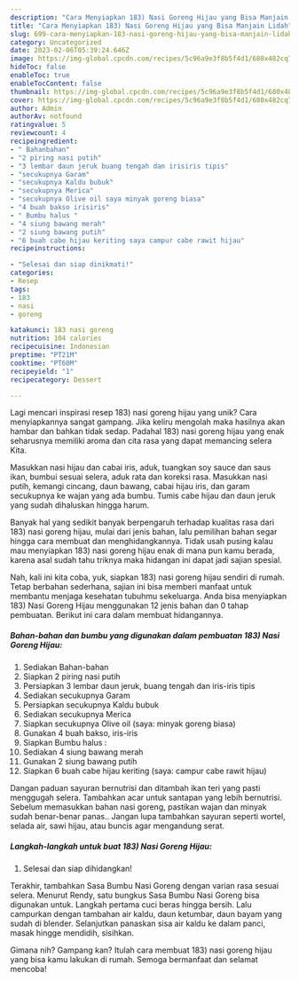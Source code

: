 ```yaml
---
description: "Cara Menyiapkan 183) Nasi Goreng Hijau yang Bisa Manjain Lidah"
title: "Cara Menyiapkan 183) Nasi Goreng Hijau yang Bisa Manjain Lidah"
slug: 699-cara-menyiapkan-183-nasi-goreng-hijau-yang-bisa-manjain-lidah
category: Uncategorized
date: 2023-02-06T05:39:24.646Z
image: https://img-global.cpcdn.com/recipes/5c96a9e3f8b5f4d1/680x482cq70/183-nasi-goreng-hijau-foto-resep-utama.jpg
hideToc: false
enableToc: true
enableTocContent: false
thumbnail: https://img-global.cpcdn.com/recipes/5c96a9e3f8b5f4d1/680x482cq70/183-nasi-goreng-hijau-foto-resep-utama.jpg
cover: https://img-global.cpcdn.com/recipes/5c96a9e3f8b5f4d1/680x482cq70/183-nasi-goreng-hijau-foto-resep-utama.jpg
author: Admin
authorAv: notfound
ratingvalue: 5
reviewcount: 4
recipeingredient:
- " Bahanbahan"
- "2 piring nasi putih"
- "3 lembar daun jeruk buang tengah dan irisiris tipis"
- "secukupnya Garam"
- "secukupnya Kaldu bubuk"
- "secukupnya Merica"
- "secukupnya Olive oil saya minyak goreng biasa"
- "4 buah bakso irisiris"
- " Bumbu halus "
- "4 siung bawang merah"
- "2 siung bawang putih"
- "6 buah cabe hijau keriting saya campur cabe rawit hijau"
recipeinstructions:

- "Selesai dan siap dinikmati!"
categories:
- Resep
tags:
- 183
- nasi
- goreng

katakunci: 183 nasi goreng 
nutrition: 104 calories
recipecuisine: Indonesian
preptime: "PT21M"
cooktime: "PT60M"
recipeyield: "1"
recipecategory: Dessert

---
```





Lagi mencari inspirasi resep 183) nasi goreng hijau yang unik? Cara menyiapkannya sangat gampang. Jika keliru mengolah maka hasilnya akan hambar dan bahkan tidak sedap. Padahal 183) nasi goreng hijau yang enak seharusnya memiliki aroma dan cita rasa yang dapat memancing selera Kita.





Masukkan nasi hijau dan cabai iris, aduk, tuangkan soy sauce dan saus ikan, bumbui sesuai selera, aduk rata dan koreksi rasa. Masukkan nasi putih, kemangi cincang, daun bawang, cabai hijau iris, dan garam secukupnya ke wajan yang ada bumbu. Tumis cabe hijau dan daun jeruk yang sudah dihaluskan hingga harum.

Banyak hal yang sedikit banyak berpengaruh terhadap kualitas rasa dari 183) nasi goreng hijau, mulai dari jenis bahan, lalu pemilihan bahan segar hingga cara membuat dan menghidangkannya. Tidak usah pusing kalau mau menyiapkan 183) nasi goreng hijau enak di mana pun kamu berada, karena asal sudah tahu triknya maka hidangan ini dapat jadi sajian spesial.






Nah, kali ini kita coba, yuk, siapkan 183) nasi goreng hijau sendiri di rumah. Tetap berbahan sederhana, sajian ini bisa memberi manfaat untuk membantu menjaga kesehatan tubuhmu sekeluarga. Anda bisa menyiapkan 183) Nasi Goreng Hijau menggunakan 12 jenis bahan dan 0 tahap pembuatan. Berikut ini cara dalam membuat hidangannya.

<!--inarticleads1-->

##### Bahan-bahan dan bumbu yang digunakan dalam pembuatan 183) Nasi Goreng Hijau:

1. Sediakan  Bahan-bahan
1. Siapkan 2 piring nasi putih
1. Persiapkan 3 lembar daun jeruk, buang tengah dan iris-iris tipis
1. Sediakan secukupnya Garam
1. Persiapkan secukupnya Kaldu bubuk
1. Sediakan secukupnya Merica
1. Siapkan secukupnya Olive oil (saya: minyak goreng biasa)
1. Gunakan 4 buah bakso, iris-iris
1. Siapkan  Bumbu halus :
1. Sediakan 4 siung bawang merah
1. Gunakan 2 siung bawang putih
1. Siapkan 6 buah cabe hijau keriting (saya: campur cabe rawit hijau)


Dangan paduan sayuran bernutrisi dan ditambah ikan teri yang pasti menggugah selera. Tambahkan acar untuk santapan yang lebih bernutrisi. Sebelum memasukkan bahan nasi goreng, pastikan wajan dan minyak sudah benar-benar panas.. Jangan lupa tambahkan sayuran seperti wortel, selada air, sawi hijau, atau buncis agar mengandung serat. 

<!--inarticleads2-->

##### Langkah-langkah untuk buat 183) Nasi Goreng Hijau:


1. Selesai dan siap dihidangkan!

Terakhir, tambahkan Sasa Bumbu Nasi Goreng dengan varian rasa sesuai selera. Menurut Rendy, satu bungkus Sasa Bumbu Nasi Goreng bisa digunakan untuk. Langkah pertama cuci beras hingga bersih. Lalu campurkan dengan tambahan air kaldu, daun ketumbar, daun bayam yang sudah di blender. Selanjutkan panaskan sisa air kaldu ke dalam panci, masak hingge mendidih, sisihkan. 

Gimana nih? Gampang kan? Itulah cara membuat 183) nasi goreng hijau yang bisa kamu lakukan di rumah. Semoga bermanfaat dan selamat mencoba!
